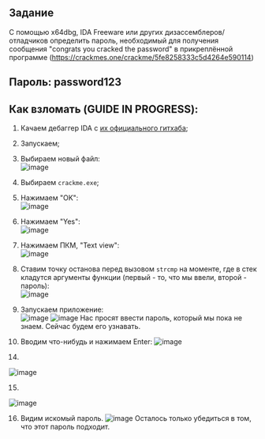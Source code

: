 ## Задание
С помощью x64dbg, IDA Freeware или других дизассемблеров/отладчиков определить пароль, необходимый для получения сообщения "congrats you cracked the password" в прикреплённой программе (https://crackmes.one/crackme/5fe8258333c5d4264e590114)

## Пароль: password123

## Как взломать (GUIDE IN PROGRESS):
1. Качаем дебаггер IDA с [их официального гитхаба](https://github.com/AngelKitty/IDA7.0);

2. Запускаем;

3. Выбираем новый файл:<br>
![image](https://user-images.githubusercontent.com/84042050/168800558-afde2666-ac1e-41cd-be90-bd7711705239.png)

4. Выбираем `crackme.exe`;

5. Нажимаем "OK":<br>
![image](https://user-images.githubusercontent.com/84042050/168800796-23c4a10a-920d-427b-80e1-738bdcca4927.png)

6. Нажимаем "Yes":<br>
![image](https://user-images.githubusercontent.com/84042050/168800877-5ee2b647-daed-409a-ba30-3498cbabfd76.png)

7. Нажимаем ПКМ, "Text view":<br>
![image](https://user-images.githubusercontent.com/84042050/168804613-3356cce0-d649-4bff-97b8-e9a6c0e7db78.png)

8. Ставим точку останова перед вызовом `strcmp` на моменте, где в стек кладутся аргументы функции (первый - то, что мы ввели, второй - пароль):<br> 
![image](https://user-images.githubusercontent.com/84042050/168804809-b400632d-90e3-4709-9f67-8742ffe60585.png)

9. Запускаем приложение:<br>
![image](https://user-images.githubusercontent.com/84042050/168805271-39831080-fe24-45c3-a649-01c9917486c4.png)
![image](https://user-images.githubusercontent.com/84042050/168805415-587e61fb-f0c1-49fa-8f92-6b0e77cdce91.png)
Нас просят ввести пароль, который мы пока не знаем. Сейчас будем его узнавать.

10. Вводим что-нибудь и нажимаем Enter:
![image](https://user-images.githubusercontent.com/84042050/168805522-2689d211-c274-4529-b178-3bb91fde6969.png)
<!-- 
10. Нажимаем ПКМ, "Text view":<br>
![image](https://user-images.githubusercontent.com/84042050/168803279-0de1477e-1a04-4a22-be4a-84e56dcd6044.png)

11. 
![image](https://user-images.githubusercontent.com/84042050/168803468-8c1822c8-abda-479d-839f-887734ffe9fd.png)

12. -->




14.
![image](https://user-images.githubusercontent.com/84042050/168805575-89f52745-6982-41ff-8d1a-279c2918d235.png)

15.
![image](https://user-images.githubusercontent.com/84042050/168805725-2e3fc162-6422-488d-8376-474d3274c9ac.png)

16. Видим искомый пароль.
![image](https://user-images.githubusercontent.com/84042050/168805763-bbd40191-083b-417b-8649-e3aee89003dc.png)
Осталось только убедиться в том, что этот пароль подходит.

